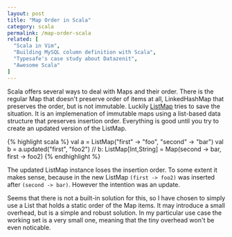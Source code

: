 ```yaml
---
layout: post
title: "Map Order in Scala"
category: scala
permalink: /map-order-scala
related: [
  "Scala in Vim", 
  "Building MySQL column definition with Scala",
  "Typesafe's case study about Datazenit",
  "Awesome Scala"
]
---
```


Scala offers several ways to deal with Maps and their order. There is the regular Map that doesn't preserve order of items at all, LinkedHashMap that preserves the order, but is not immutable. Luckily [ListMap](https://www.scala-lang.org/api/2.13.6/scala/collection/immutable/ListMap.html) tries to save the situation. It is an implemenation of immutable maps using a list-based data structure that preserves insertion order. Everything is good until you try to create an updated version of the ListMap. 

<!-- more -->

{% highlight scala %}
val a = ListMap("first" -> "foo", "second" -> "bar")
val b = a.updated("first", "foo2")
// b: ListMap[Int,String] = Map(second -> bar, first -> foo2)
{% endhighlight %}

The updated ListMap instance loses the insertion order. To some extent it makes sense, because in the new ListMap ``(first -> foo2)`` was inserted after ``(second -> bar)``. However the intention was an update.

Seems that there is not a built-in solution for this, so I have chosen to simply use a List that holds a static order of the Map items. It may introduce a small overhead, but is a simple and robust solution. In my particular use case the working set is a very small one, meaning that the tiny overhead won't be even noticable.
